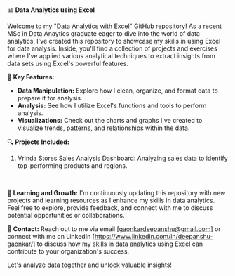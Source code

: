 📊 **Data Analytics using Excel**

Welcome to my "Data Analytics with Excel" GitHub repository! As a recent MSc in Data Anaytics graduate eager to dive into the world of data analytics, I've created this repository to showcase my skills in using Excel for data analysis. Inside, you'll find a collection of projects and exercises where I've applied various analytical techniques to extract insights from data sets using Excel's powerful features.

🚀 **Key Features:**
- **Data Manipulation:** Explore how I clean, organize, and format data to prepare it for analysis.
- **Analysis:** See how I utilize Excel's functions and tools to perform analysis.
- **Visualizations:** Check out the charts and graphs I've created to visualize trends, patterns, and relationships within the data.

🔍 **Projects Included:**
1. Vrinda Stores Sales Analysis Dashboard: Analyzing sales data to identify top-performing products and regions.
<p>&nbsp;</p>

📝 **Learning and Growth:**
I'm continuously updating this repository with new projects and learning resources as I enhance my skills in data analytics. Feel free to explore, provide feedback, and connect with me to discuss potential opportunities or collaborations.


📧 **Contact:**
Reach out to me via email [gaonkardeepanshu@gmail.com] or connect with me on LinkedIn [https://www.linkedin.com/in/deepanshu-gaonkar/] to discuss how my skills in data analytics using Excel can contribute to your organization's success.

Let's analyze data together and unlock valuable insights!
